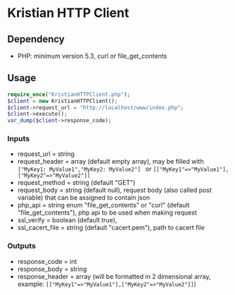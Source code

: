 # Kristian HTTP Client

## Dependency
- PHP: minimum version 5.3, curl or file_get_contents

## Usage
```php
require_once("KristianHTTPClient.php");
$client = new KristianHTTPClient();
$client->request_url = "http://localhost/www/index.php";
$client->execute();
var_dump($client->response_code);
```

### Inputs
- request_url = string
- request_header = array (default empty array),
    may be filled with ```["MyKey1: MyValue1","MyKey2: MyValue2"] ``` or ```[["MyKey1"=>"MyValue1"],["MyKey2"=>"MyValue2"]]```
- request_method = string (default "GET")
- request_body = string (default null), request body (also called post variable) that can be assigned to contain json
- php_api = string enum "file_get_contents" or "curl" (default "file_get_contents"), php api to be used when making request
- ssl_verify = boolean (default true),
- ssl_cacert_file = string (default "cacert.pem"), path to cacert file

### Outputs
- response_code = int
- response_body = string
- response_header = array (will be formatted in 2 dimensional array, example: ```[["MyKey1"=>"MyValue1"],["MyKey2"=>"MyValue2"]]```)